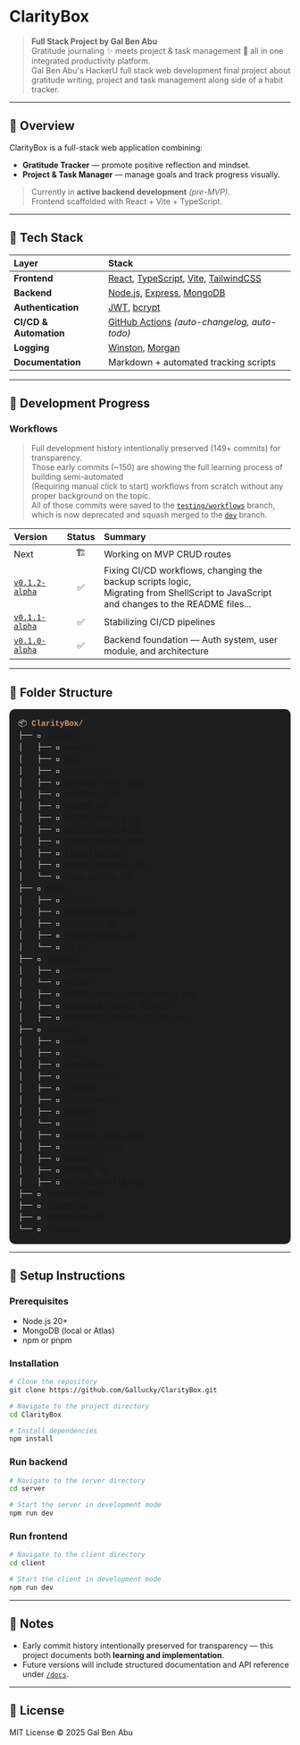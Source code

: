 # ClarityBox

> **Full Stack Project by Gal Ben Abu**  
> Gratitude journaling ✨ meets project & task management 🧩 all in one integrated productivity platform.<br> Gal Ben Abu's HackerU full stack web development final project about gratitude writing, project and task management along side of a habit tracker.

---

## 📘 Overview

ClarityBox is a full-stack web application combining:

-   **Gratitude Tracker** — promote positive reflection and mindset.
-   **Project & Task Manager** — manage goals and track progress visually.

> Currently in **active backend development** _(pre-MVP)_.<br> Frontend scaffolded with React + Vite + TypeScript.

---

## 🧱 Tech Stack

| Layer | Stack |
| :-- | :-- |
| **Frontend** | [React](https://react.dev), [TypeScript](https://www.typescriptlang.org), [Vite](https://vitejs.dev), [TailwindCSS](https://tailwindcss.com) |
| **Backend** | [Node.js](https://nodejs.org), [Express](https://expressjs.com), [MongoDB](https://www.mongodb.com) |
| **Authentication** | [JWT](https://jwt.io), [bcrypt](https://www.npmjs.com/package/bcrypt) |
| **CI/CD & Automation** | [GitHub Actions](https://github.com/features/actions) _(auto-changelog, auto-todo)_ |
| **Logging** | [Winston](https://github.com/winstonjs/winston), [Morgan](https://github.com/expressjs/morgan) |
| **Documentation** | Markdown + automated tracking scripts |

---

## 🧩 Development Progress

### Workflows

> Full development history intentionally preserved (149+ commits) for transparency.  
> Those early commits (~150) are showing the full learning process of building semi-automated<br> (Requiring manual click to start) workflows from scratch without any proper background on the topic.<br>All of those commits were saved to the [`testing/workflows`](https://github.com/Gallucky/ClarityBox/tree/testing/workflows) branch, which is now deprecated and squash merged to the [`dev`](https://github.com/Gallucky/ClarityBox/tree/dev) branch.

| Version | Status | Summary |
| :-- | :-: | :-- |
| Next | 🏗️ | Working on MVP CRUD routes |
| [`v0.1.2-alpha`](https://github.com/Gallucky/ClarityBox/releases/tag/v0.1.2-alpha) | ✅ | Fixing CI/CD workflows, changing the backup scripts logic,<br>Migrating from ShellScript to JavaScript and changes to the README files... |
| [`v0.1.1-alpha`](https://github.com/Gallucky/ClarityBox/releases/tag/v0.1.1-alpha) | ✅ | Stabilizing CI/CD pipelines |
| [`v0.1.0-alpha`](https://github.com/Gallucky/ClarityBox/releases/tag/v0.1.0-alpha) | ✅ | Backend foundation — Auth system, user module, and architecture |

---

## 🧭 Folder Structure

<!--
📁 Auto-generated folder tree — created by the generate-html-tree.js script.
Keep this file (or its contents) in the same directory as the input path.
Moving it elsewhere will break the relative links to files and folders.
-->
<pre style="
  font-family: 'Fira Code', 'Consolas', 'Courier New', monospace;
  font-size: 14px;
  line-height: 1.5;
  color: #eaeaea;
  background-color: #1e1e1e;
  padding: 1rem;
  border-radius: 10px;
  overflow-x: auto;
">
📦 <strong style="color: #ce966e">ClarityBox/</strong>
├── 📁 <a href="./client/">client/</a>
│   ├── 📁 <a href="./client/public/">public/</a>
│   ├── 📁 <a href="./client/src/">src/</a>
│   ├── 📄 <a href="./client/index.html">index.html</a>
│   ├── 📄 <a href="./client/package-lock.json">package-lock.json</a>
│   ├── 📄 <a href="./client/package.json">package.json</a>
│   ├── 📄 <a href="./client/README.md">README.md</a>
│   ├── 📄 <a href="./client/eslint.config.js">eslint.config.js</a>
│   ├── 📄 <a href="./client/eslint.config.ts">eslint.config.ts</a>
│   ├── 📄 <a href="./client/tsconfig.app.json">tsconfig.app.json</a>
│   ├── 📄 <a href="./client/tsconfig.json">tsconfig.json</a>
│   ├── 📄 <a href="./client/tsconfig.node.json">tsconfig.node.json</a>
│   └── 📄 <a href="./client/vite.config.ts">vite.config.ts</a>
├── 📁 <a href="./docs/">docs/</a>
│   ├── 📁 <a href="./docs/assets/">assets/</a>
│   ├── 📄 <a href="./docs/architecture.md">architecture.md</a>
│   ├── 📄 <a href="./docs/database.md">database.md</a>
│   ├── 📄 <a href="./docs/requirements.md">requirements.md</a>
│   └── 📄 <a href="./docs/ui.md">ui.md</a>
├── 📁 <a href="./scripts/">scripts/</a>
│   ├── 📁 <a>generated/</a>
│   └── 📁 <a href="./scripts/utils/">utils/</a>
│   ├── 📄 <a href="./scripts/create-edit-issue-labels.ps1">create-edit-issue-labels.ps1</a>
│   ├── 📄 <a href="./scripts/generate-folder-tree.js">generate-folder-tree.js</a>
│   ├── 📄 <a href="./scripts/generate-issues-via-csv.ps1">generate-issues-via-csv.ps1</a>
├── 📁 <a href="./server/">server/</a>
│   ├── 📁 <a href="./server/auth/">auth/</a>
│   ├── 📁 <a href="./server/DB/">DB/</a>
│   ├── 📁 <a href="./server/features/">features/</a>
│   ├── 📁 <a href="./server/initialData/">initialData/</a>
│   ├── 📁 <a href="./server/logger/">logger/</a>
│   ├── 📁 <a href="./server/middlewares/">middlewares/</a>
│   ├── 📁 <a href="./server/router/">router/</a>
│   └── 📁 <a href="./server/utils/">utils/</a>
│   ├── 📄 <a href="./server/package-lock.json">package-lock.json</a>
│   ├── 📄 <a href="./server/package.json">package.json</a>
│   ├── 📄 <a href="./server/server.js">server.js</a>
│   ├── 📄 <a href="./server/README.md">README.md</a>
│   ├── 📄 <a href="./server/eslint.config.mjs">eslint.config.mjs</a>
├── 📄 <a href="./package.json">package.json</a>
├── 📄 <a href="./README.md">README.md</a>
├── 📄 <a href="./Changelog.md">Changelog.md</a>
└── 📄 <a href="./Todo.md">Todo.md</a>
</pre>

---

## 🧰 Setup Instructions

### Prerequisites

-   Node.js 20+
-   MongoDB (local or Atlas)
-   npm or pnpm

### Installation

```bash
# Clone the repository
git clone https://github.com/Gallucky/ClarityBox.git

# Navigate to the project directory
cd ClarityBox

# Install dependencies
npm install
```

### Run backend

```bash
# Navigate to the server directory
cd server

# Start the server in development mode
npm run dev
```

### Run frontend

```bash
# Navigate to the client directory
cd client

# Start the client in development mode
npm run dev
```

---

## 🧪 Notes

-   Early commit history intentionally preserved for transparency — this project documents both **learning and implementation**.
-   Future versions will include structured documentation and API reference under [`/docs`](./docs/).

---

## 📜 License

MIT License © 2025 Gal Ben Abu
